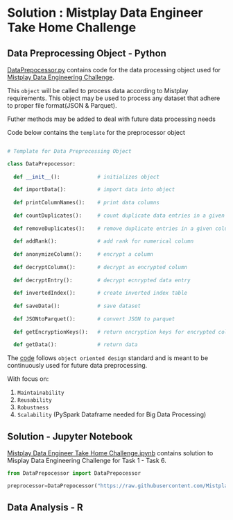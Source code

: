 # Solution : Mistplay Data Engineer Take Home Challenge 


## Data Preprocessing Object - Python 
[DataPrepocessor.py](https://github.com/AymenRumi/DataEngineerTakeHomeChallenge/blob/master/Solution/DataPrepocessor.py) contains code for the data processing object used for [Mistplay Data Engineering Challenge](https://github.com/Mistplay/DataEngineerTakeHomeChallenge).

This `object` will be called to process data according to Mistplay requirements.
This object may be used to process any dataset that adhere to proper file format(JSON & Parquet).

Futher methods may be added to deal with future data processing needs

Code below contains the `template` for the preprocessor object

```python

# Template for Data Preprocessing Object

class DataPrepocessor:
        
  def __init__():            # initializes object 
                                
  def importData():          # import data into object
  
  def printColumnNames():    # print data columns         
  
  def countDuplicates():     # count duplicate data entries in a given column      
  
  def removeDuplicates():    # remove duplicate entries in a given column
      
  def addRank():             # add rank for numerical column
  
  def anonymizeColumn():     # encrypt a column
  
  def decryptColumn():       # decrypt an encrypted column 
  
  def decryptEntry():        # decrypt ecnrypted data entry
  
  def invertedIndex():       # create inverted index table
  
  def saveData():            # save dataset
  
  def JSONtoParquet():       # convert JSON to parquet
  
  def getEncryptionKeys():   # return encryption keys for encrypted columns
  
  def getData():             # return data

```

The [code](https://github.com/AymenRumi/DataEngineerTakeHomeChallenge/blob/master/Solution/DataPrepocessor.py) follows `object oriented design` standard and is meant to be continuously used for future data preprocessing.

With focus on:
1. `Maintainability`
2. `Reusability`
3. `Robustness`
4. `Scalability` (PySpark Dataframe needed for Big Data Processing)
               
## Solution - Jupyter Notebook 

[Mistplay Data Engineer Take Home Challenge.ipynb](https://github.com/AymenRumi/DataEngineerTakeHomeChallenge/blob/master/Solution/Mistplay%20Data%20Engineer%20Take%20Home%20Challenge.ipynb) contains solution to Misplay Data Engineering Challenge for Task 1 - Task 6.

```python
from DataPrepocessor import DataPrepocessor

preprocessor=DataPrepocessor("https://raw.githubusercontent.com/Mistplay/DataEngineerTakeHomeChallenge/master/data.json")
```

## Data Analysis - R
